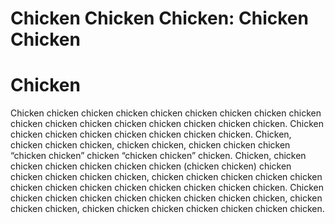 # Chicken Chicken Chicken: Chicken Chicken

# Chicken
Chicken chicken chicken chicken chicken chicken chicken chicken
chicken chicken chicken chicken chicken chicken chicken chicken
chicken. Chicken chicken chicken chicken chicken chicken chicken
chicken. Chicken, chicken chicken chicken, chicken chicken, chicken
chicken chicken “chicken chicken” chicken “chicken chicken”
chicken. Chicken, chicken chicken chicken chicken chicken chicken
(chicken chicken) chicken chicken chicken chicken chicken,
chicken chicken chicken chicken chicken chicken chicken chicken
chicken chicken chicken chicken chicken. Chicken chicken chicken
chicken chicken chicken chicken chicken chicken, chicken chicken
chicken, chicken chicken chicken chicken chicken chicken chicken.
